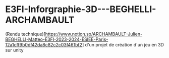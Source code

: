# E3FI-Inforgraphie-3D---BEGHELLI-ARCHAMBAULT
(Rendu technique)[https://www.notion.so/ARCHAMBAULT-Julien-BEGHELLI-Matteo-E3FI-2023-2024-ESIEE-Paris-12a1cff9b0df42da8c82c2c03f461bf2] d'un projet de création d'un jeu en 3D sur unity
